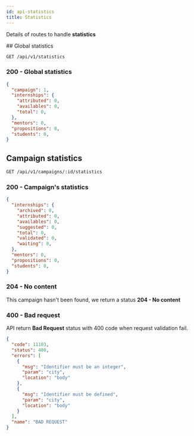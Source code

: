 ```yaml
---
id: api-statistics
title: Statistics
---
```


Details of routes to handle **statistics**

## Global statistics

``` sh
GET /api/v1/statistics
```

### 200 - Global statistics

``` json
{
  "campaign": 1,
  "internships": {
    "attributed": 0,
    "availables": 0,
    "total": 0,
  },
  "mentors": 0,
  "propositions": 0,
  "students": 0,
}
```

## Campaign statistics

``` sh
GET /api/v1/campaigns/:id/statistics
```

### 200 - Campaign's statistics

``` json
{
  "internships": {
    "archived": 0,
    "attributed": 0,
    "availables": 0,
    "suggested": 0,
    "total": 0,
    "validated": 0,
    "waiting": 0,
  },
  "mentors": 0,
  "propositions": 0,
  "students": 0,
}
```

### 204 - No content

This campaign hasn't been found, we return a status **204 - No content**

### 400 - Bad request

API return **Bad Request** status with 400 code when request validation fail.

``` json
{
  "code": 11103,
  "status": 400,
  "errors": [
    {
      "msg": "Identifier must be an integer",
      "param": "city",
      "location": "body"
    },
    {
      "msg": "Identifier must be defined",
      "param": "city",
      "location": "body"
    }
  ],
  "name": "BAD REQUEST"
}
```
